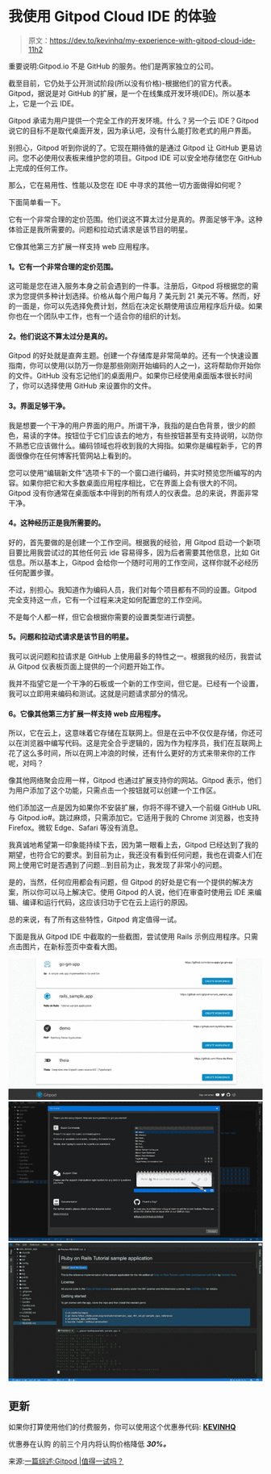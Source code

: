 # 我使用 Gitpod Cloud IDE 的体验

> 原文：<https://dev.to/kevinhq/my-experience-with-gitpod-cloud-ide-11h2>

重要说明:Gitpod.io 不是 GitHub 的服务。他们是两家独立的公司。

截至目前，它仍处于公开测试阶段(所以没有价格)-根据他们的官方代表。Gitpod，据说是对 GitHub 的扩展，是一个在线集成开发环境(IDE)。所以基本上，它是一个云 IDE。

Gitpod 承诺为用户提供一个完全工作的开发环境。什么？另一个云 IDE？Gitpod 说它的目标不是取代桌面开发，因为承认吧，没有什么能打败老式的用户界面。

别担心，Gitpod 听到你说的了。它现在期待做的是通过 Gitpod 让 GitHub 更易访问。您不必使用仪表板来维护您的项目。Gitpod IDE 可以安全地存储您在 GitHub 上完成的任何工作。

那么，它在易用性、性能以及您在 IDE 中寻求的其他一切方面做得如何呢？

下面简单看一下。

它有一个非常合理的定价范围。他们说这不算太过分是真的。界面足够干净。这种体验正是我所需要的。问题和拉动式请求是该节目的明星。

它像其他第三方扩展一样支持 web 应用程序。

#### 1。它有一个非常合理的定价范围。

这可能是您在进入服务本身之前会遇到的一件事。注册后，Gitpod 将根据您的需求为您提供多种计划选择。价格从每个用户每月 7 美元到 21 美元不等。然而，好的一面是，你可以先选择免费计划，然后在决定长期使用该应用程序后升级。如果你也在一个团队中工作，也有一个适合你的组织的计划。

#### 2。他们说这不算太过分是真的。

Gitpod 的好处就是直奔主题。创建一个存储库是非常简单的。还有一个快速设置指南，你可以使用(以防万一你是那些刚刚开始编码的人之一)，这将帮助你开始你的文件。GitHub 没有忘记他们的桌面用户。如果你已经使用桌面版本很长时间了，你可以选择使用 GitHub 来设置你的文件。

#### 3。界面足够干净。

我是想要一个干净的用户界面的用户。所谓干净，我指的是白色背景，很少的颜色，易读的字体。按钮位于它们应该去的地方，有些按钮甚至有支持说明，以防你不熟悉它应该做什么。编码领域也将收到我的大拇指。如果你是编程新手，它的界面很像你在任何博客托管网站上看到的。

您可以使用“编辑新文件”选项卡下的一个窗口进行编码，并实时预览您所编写的内容。如果你把它和大多数桌面应用程序相比，它在界面上会有很大的不同。Gitpod 没有你通常在桌面版本中得到的所有烦人的仪表盘。总的来说，界面非常干净。

#### 4。这种经历正是我所需要的。

好的，首先要做的是创建一个工作空间。根据我的经验，用 Gitpod 启动一个新项目要比用我尝试过的其他任何云 ide 容易得多，因为后者需要其他信息，比如 Git 信息。所以基本上，Gitpod 会给你一个随时可用的工作空间，这样你就不必经历任何配置步骤。

不过，别担心。我知道作为编码人员，我们对每个项目都有不同的设置。Gitpod 完全支持这一点，它有一个过程来决定如何配置您的工作空间。

不是每个人都一样，但它会根据你需要的设置类型进行调整。

#### 5。问题和拉动式请求是该节目的明星。

我可以说问题和拉请求是 GitHub 上使用最多的特性之一。根据我的经历，我尝试从 Gitpod 仪表板页面上提供的一个问题开始工作。

我并不指望它是一个干净的石板或一个新的工作空间，但它是。已经有一个设置，我可以立即用来编码和测试。这就是问题请求部分的情况。

#### 6。它像其他第三方扩展一样支持 web 应用程序。

所以，它在云上，这意味着它存储在互联网上。但是在云中不仅仅是存储，你还可以在浏览器中编写代码。这是完全合乎逻辑的，因为作为程序员，我们在互联网上花了这么多时间，所以在网上冲浪的时候，还有什么更好的方式来带来你的工作呢，对吗？

像其他网络聚会应用一样，Gitpod 也通过扩展支持你的网站。Gitpod 表示，他们为用户添加了这个功能，只需点击一个按钮就可以创建一个工作区。

他们添加这一点是因为如果你不安装扩展，你将不得不键入一个前缀 GitHub URL 与 Gitpod.io#。跳过麻烦，只需添加它。它适用于我的 Chrome 浏览器，也支持 Firefox。微软 Edge、Safari 等没有消息。

我真诚地希望第一印象能持续下去，因为第一眼看上去，Gitpod 已经达到了我的期望，也符合它的要求。到目前为止，我还没有看到任何问题，我也在调查人们在网上使用它时是否遇到了问题...到目前为止，我发现了非常小的问题。

是的，当然，任何应用都会有问题，但 Gitpod 的好处是它有一个提供的解决方案，所以你可以马上解决它。使用 Gitpod 的人说，他们在审查时使用云 IDE 来编辑、编译和运行代码，这应该归功于它在云上运行的原因。

总的来说，有了所有这些特性，Gitpod 肯定值得一试。

下面是我从 Gitpod IDE 中截取的一些截图，尝试使用 Rails 示例应用程序。只需点击图片，在新标签页中查看大图。

[![Trying Gitpod 2](img/534237d207c38472629895fb98c3f848.png)](https://res.cloudinary.com/practicaldev/image/fetch/s--hFWW1kUX--/c_limit%2Cf_auto%2Cfl_progressive%2Cq_auto%2Cw_880/https://kevinhq.com/wp-content/uploads/2019/06/gitpod-1-1024x570.png)
[![Trying Gitpod 2](img/8226f12186412ae267a271804b8d367c.png)](https://res.cloudinary.com/practicaldev/image/fetch/s--JJXWsEis--/c_limit%2Cf_auto%2Cfl_progressive%2Cq_auto%2Cw_880/https://kevinhq.com/wp-content/uploads/2019/06/gitpod-2.png)
[![Trying Gitpod 3](img/c5bb1d4e5e8205ef24c072263cb1e6d1.png)](https://res.cloudinary.com/practicaldev/image/fetch/s--k_MictPR--/c_limit%2Cf_auto%2Cfl_progressive%2Cq_auto%2Cw_880/https://kevinhq.com/wp-content/uploads/2019/06/gitpod-3-1024x560.png)

## 更新

如果你打算使用他们的付费服务，你可以使用这个优惠券代码: **[KEVINHQ](https://kevinhq.com/gitpod)**

优惠券在认购 的前三个月内将认购价格降低 ***30%。***

来源:[一篇综述:Gitpod |值得一试吗？](https://kevinhq.com/a-review-of-gitpod-is-it-worth-to-try/)
